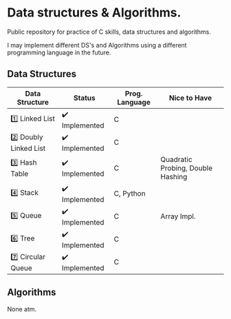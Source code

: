 # Data structures & Algorithms.

Public repository for practice of C skills, data structures and algorithms.

I may implement different DS's and Algorithms using a different programming language in the future.


## Data Structures

Data Structure | Status | Prog. Language | Nice to Have
---|---|---|---
:one: Linked List| :heavy_check_mark: Implemented | C |
:two: Doubly Linked List | :heavy_check_mark: Implemented | C |
:three: Hash Table | :heavy_check_mark: Implemented | C | Quadratic Probing, Double Hashing
:four: Stack | :heavy_check_mark: Implemented | C, Python | 
:five: Queue | :heavy_check_mark: Implemented | C | Array Impl.
:six: Tree | :heavy_check_mark: Implemented | C |
:seven: Circular Queue | :heavy_check_mark: Implemented | C |

## Algorithms

None atm.